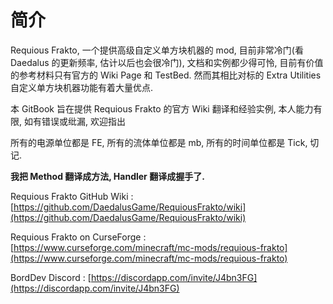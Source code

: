 # 简介

Requious Frakto, 一个提供高级自定义单方块机器的 mod, 目前非常冷门\(看 Daedalus 的更新频率, 估计以后也会很冷门\), 文档和实例都少得可怜, 目前有价值的参考材料只有官方的 Wiki Page 和 TestBed. 然而其相比对标的 Extra Utilities 自定义单方块机器功能有着大量优点. 

本 GitBook 旨在提供 Requious Frakto 的官方 Wiki 翻译和经验实例, 本人能力有限, 如有错误或纰漏, 欢迎指出

所有的电源单位都是 FE, 所有的流体单位都是 mb, 所有的时间单位都是 Tick, 切记.

**我把 Method 翻译成方法, Handler 翻译成握手了.**

Requious Frakto GitHub Wiki : [https://github.com/DaedalusGame/RequiousFrakto/wiki](https://github.com/DaedalusGame/RequiousFrakto/wiki)

Requious Frakto on CurseForge : [https://www.curseforge.com/minecraft/mc-mods/requious-frakto](https://www.curseforge.com/minecraft/mc-mods/requious-frakto)

BordDev Discord : [https://discordapp.com/invite/J4bn3FG](https://discordapp.com/invite/J4bn3FG)

